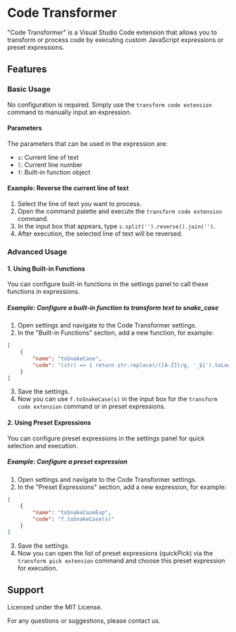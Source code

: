 # Code Transformer

"Code Transformer" is a Visual Studio Code extension that allows you to transform or process code by executing custom JavaScript expressions or preset expressions.

## Features

### Basic Usage

No configuration is required. Simply use the ``transform code extension`` command to manually input an expression.

#### Parameters

The parameters that can be used in the expression are:

- ``s``: Current line of text
- ``l``: Current line number
- ``f``: Built-in function object

#### Example: Reverse the current line of text

1. Select the line of text you want to process.
2. Open the command palette and execute the ``transform code extension`` command.
3. In the input box that appears, type ``s.split('').reverse().join('')``.
4. After execution, the selected line of text will be reversed.

### Advanced Usage

#### 1. Using Built-in Functions

You can configure built-in functions in the settings panel to call these functions in expressions.

##### Example: Configure a built-in function to transform text to snake_case

1. Open settings and navigate to the Code Transformer settings.
2. In the "Built-in Functions" section, add a new function, for example:

```json
[
    {
        "name": "toSnakeCase",
        "code": "(str) => { return str.replace(/([A-Z])/g, '_$1').toLowerCase(); }"
    }
]
```

3. Save the settings.
4. Now you can use ``f.toSnakeCase(s)`` in the input box for the ``transform code extension`` command or in preset expressions.

#### 2. Using Preset Expressions

You can configure preset expressions in the settings panel for quick selection and execution.

##### Example: Configure a preset expression

1. Open settings and navigate to the Code Transformer settings.
2. In the "Preset Expressions" section, add a new expression, for example:

```json
[
    {
        "name": "toSnakeCaseExp",
        "code": "f.toSnakeCase(s)"
    }
]
```

3. Save the settings.
4. Now you can open the list of preset expressions (quickPick) via the ``transform pick extension`` command and choose this preset expression for execution.

## Support

Licensed under the MIT License.

For any questions or suggestions, please contact us.

